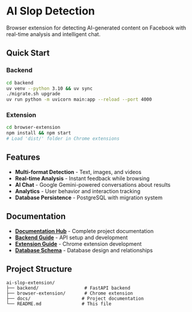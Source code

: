 # AI Slop Detection

Browser extension for detecting AI-generated content on Facebook with real-time analysis and intelligent chat.

## Quick Start

### Backend
```bash
cd backend
uv venv --python 3.10 && uv sync
./migrate.sh upgrade
uv run python -m uvicorn main:app --reload --port 4000
```

### Extension
```bash
cd browser-extension
npm install && npm start
# Load 'dist/' folder in Chrome extensions
```

## Features

- **Multi-format Detection** - Text, images, and videos
- **Real-time Analysis** - Instant feedback while browsing
- **AI Chat** - Google Gemini-powered conversations about results
- **Analytics** - User behavior and interaction tracking
- **Database Persistence** - PostgreSQL with migration system

## Documentation

- **[Documentation Hub](docs/README.md)** - Complete project documentation
- **[Backend Guide](docs/backend-guide.md)** - API setup and development
- **[Extension Guide](docs/extension-guide.md)** - Chrome extension development
- **[Database Schema](docs/database-schema.md)** - Database design and relationships

## Project Structure

```
ai-slop-extension/
├── backend/                 # FastAPI backend
├── browser-extension/       # Chrome extension
├── docs/                   # Project documentation
└── README.md               # This file
```
